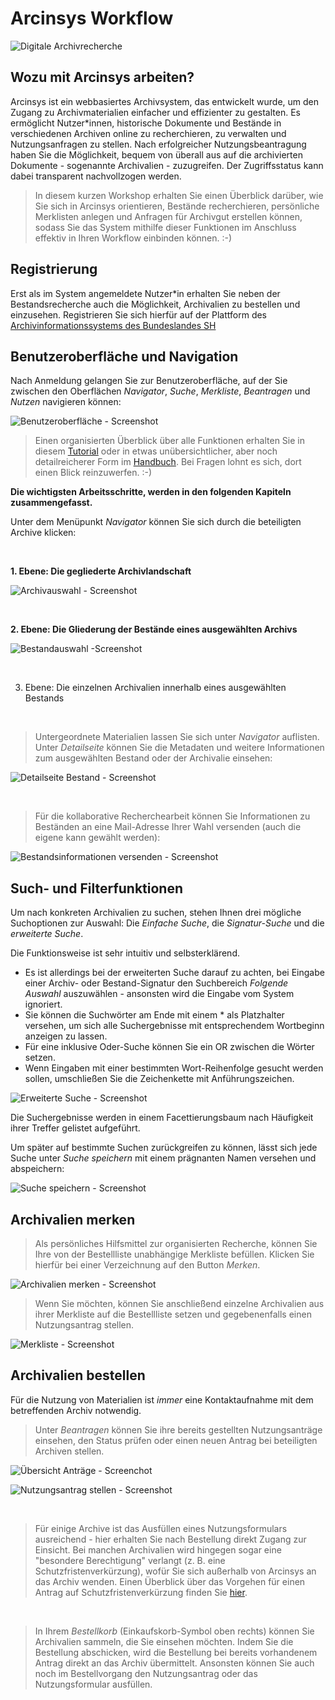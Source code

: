 # Arcinsys Workflow

![Digitale Archivrecherche](img/digitales_Archiv_KI.jpg "https://www.bing.com/images/create/digitales-archiv-recherche-c3bcber-laptop-ohne-person/1-67156d40f23f4a7f944e83530bab63bb?id=E9S0D2xqsUteY5QVcWW%2B1g%3D%3D&view=detailv2&idpp=genimg&thId=OIG2.e14qOh7RRqrXjC9Y1n.E&darkschemeovr=1&skey=HCzFdfnfbsec2NmmeL2UlAQKGrf28ONY5hutYSRfAT0&FORM=GCRIDP&mode=overlay&form=BICSHD")

## Wozu mit Arcinsys arbeiten?

Arcinsys ist ein webbasiertes Archivsystem, das entwickelt wurde, um den Zugang zu Archivmaterialien einfacher und effizienter zu gestalten. Es ermöglicht Nutzer\*innen, historische Dokumente und Bestände in verschiedenen Archiven online zu recherchieren, zu verwalten und Nutzungsanfragen zu stellen. Nach erfolgreicher Nutzungsbeantragung haben Sie die Möglichkeit, bequem von überall aus auf die archivierten Dokumente - sogenannte Archivalien - zuzugreifen. Der Zugriffsstatus kann dabei transparent nachvollzogen werden.

>In diesem kurzen Workshop erhalten Sie einen Überblick darüber, wie Sie sich in Arcinsys orientieren, Bestände recherchieren, persönliche Merklisten anlegen und Anfragen für Archivgut erstellen können, sodass Sie das System mithilfe dieser Funktionen im Anschluss effektiv in Ihren Workflow einbinden können. :-)

## Registrierung

Erst als im System angemeldete Nutzer*in erhalten Sie neben der Bestandsrecherche auch die Möglichkeit, Archivalien zu bestellen und einzusehen. Registrieren Sie sich hierfür auf der Plattform des [Archivinformationssystems des Bundeslandes SH](https://arcinsys.schleswig-holstein.de/arcinsys/start.action#:~:text=Arcinsys%20ist%20ein%20Archivinformationssystem%20der%20Landesarchive%20Hessen,%20Niedersachsen)


## Benutzeroberfläche und Navigation

Nach Anmeldung gelangen Sie zur Benutzeroberfläche, auf der Sie zwischen den Oberflächen _Navigator_, _Suche_, _Merkliste_, _Beantragen_ und _Nutzen_ navigieren können:

![Benutzeroberfläche - Screenshot](img/Benutzeroberflaeche_img.png)

>Einen organisierten Überblick über alle Funktionen erhalten Sie in diesem [Tutorial](https://www.arcinsys.de/docs/tutorial/tutorial_nla_sh.pdf) oder in etwas unübersichtlicher, aber noch detailreicherer Form im [Handbuch](https://www.arcinsys.de/help/arcinsyshandbuch_v26.pdf). Bei Fragen lohnt es sich, dort einen Blick reinzuwerfen. :-)

**Die wichtigsten Arbeitsschritte, werden in den folgenden Kapiteln zusammengefasst.**

Unter dem Menüpunkt _Navigator_ können Sie sich durch die beteiligten Archive klicken:

<br>

**1. Ebene: Die gegliederte Archivlandschaft**

![Archivauswahl - Screenshot](img/Archivauswahl_img.png)

<br>

**2. Ebene: Die Gliederung der Bestände eines ausgewählten Archivs**

![Bestandauswahl -Screenshot](img/Bestandauswahl_img.png)

<br>

3. Ebene: Die einzelnen Archivalien innerhalb eines ausgewählten Bestands

<br>

>Untergeordnete Materialien lassen Sie sich unter _Navigator_ auflisten. Unter _Detailseite_ können Sie die Metadaten und weitere Informationen zum ausgewählten Bestand oder der Archivalie einsehen: 


![Detailseite Bestand - Screenshot](img/Detailseite_Bestand_img.png)

<br>

>Für die kollaborative Recherchearbeit können Sie Informationen zu Beständen an eine Mail-Adresse Ihrer Wahl versenden (auch die eigene kann gewählt werden):

![Bestandsinformationen versenden - Screenshot](img/Versenden_img.png)

## Such- und Filterfunktionen

Um nach konkreten Archivalien zu suchen, stehen Ihnen drei mögliche Suchoptionen zur Auswahl: Die _Einfache Suche_, die _Signatur-Suche_ und die _erweiterte Suche_.

Die Funktionsweise ist sehr intuitiv und selbsterklärend. 

- Es ist allerdings bei der erweiterten Suche darauf zu achten, bei Eingabe einer Archiv- oder Bestand-Signatur den Suchbereich _Folgende Auswahl_ auszuwählen - ansonsten wird die Eingabe vom System ignoriert.
- Sie können die Suchwörter am Ende mit einem * als Platzhalter versehen, um sich alle Suchergebnisse mit entsprechendem Wortbeginn anzeigen zu lassen.
- Für eine inklusive Oder-Suche können Sie ein OR zwischen die Wörter setzen.
- Wenn Eingaben mit einer bestimmten Wort-Reihenfolge gesucht werden sollen, umschließen Sie die Zeichenkette mit Anführungszeichen.

![Erweiterte Suche - Screenshot](img/Erweiterte_Suche_img.png)


Die Suchergebnisse werden in einem Facettierungsbaum nach Häufigkeit ihrer Treffer gelistet aufgeführt.

Um später auf bestimmte Suchen zurückgreifen zu können, lässt sich jede Suche unter _Suche speichern_ mit einem prägnanten Namen versehen und abspeichern:

![Suche speichern - Screenshot](img/Suche_speichern_img.png)

## Archivalien merken

>Als persönliches Hilfsmittel zur organisierten Recherche, können Sie Ihre von der Bestellliste unabhängige Merkliste befüllen. Klicken Sie hierfür bei einer Verzeichnung auf den Button _Merken_.

![Archivalien merken - Screenshot](img/Merken_img.png)

>Wenn Sie möchten, können Sie anschließend einzelne Archivalien aus ihrer Merkliste auf die Bestellliste setzen und gegebenenfalls einen Nutzungsantrag stellen.

![Merkliste - Screenshot](img/Merkliste_img.png)

## Archivalien bestellen
Für die Nutzung von Materialien ist _immer_ eine Kontaktaufnahme mit dem betreffenden Archiv notwendig. 

>Unter _Beantragen_ können Sie ihre bereits gestellten Nutzungsanträge einsehen, den Status prüfen oder einen neuen Antrag bei beteiligten Archiven stellen. 

![Übersicht Anträge - Screenchot](img/Uebersicht_Antraege_img.png)

![Nutzungsantrag stellen - Screenshot](img/Nutzungsantrag_stellen_img.png)

<br>

>Für einige Archive ist das Ausfüllen eines Nutzungsformulars ausreichend - hier erhalten Sie nach Bestellung direkt Zugang zur Einsicht. Bei manchen Archivalien wird hingegen sogar eine "besondere Berechtigung" verlangt (z. B. eine Schutzfristenverkürzung), wofür Sie sich außerhalb von Arcinsys an das Archiv wenden. Einen Überblick über das Vorgehen für einen Antrag auf Schutzfristenverkürzung finden Sie [hier](https://www.arcinsys.de/tutorial/tutorial_07_07.php).

<br>

>In Ihrem _Bestellkorb_ (Einkaufskorb-Symbol oben rechts) können Sie Archivalien sammeln, die Sie einsehen möchten. Indem Sie die Bestellung abschicken, wird die Bestellung bei bereits vorhandenem Antrag direkt an das Archiv übermittelt. Ansonsten können Sie auch noch im Bestellvorgang den Nutzungsantrag oder das Nutzungsformular ausfüllen.






